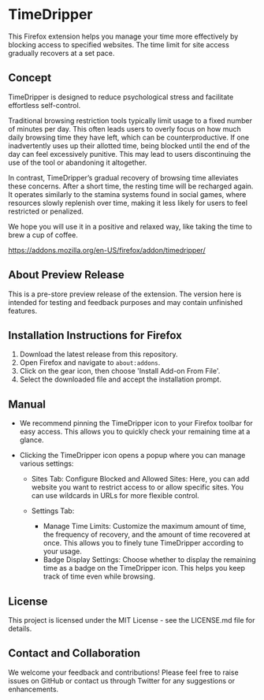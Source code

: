 # TimeDripper

This Firefox extension helps you manage your time more effectively by blocking access to specified websites. 
The time limit for site access gradually recovers at a set pace.

## Concept

TimeDripper is designed to reduce psychological stress and facilitate effortless self-control.

Traditional browsing restriction tools typically limit usage to a fixed number of minutes per day. This often leads users to overly focus on how much daily browsing time they have left, which can be counterproductive. If one inadvertently uses up their allotted time, being blocked until the end of the day can feel excessively punitive. This may lead to users discontinuing the use of the tool or abandoning it altogether.

In contrast, TimeDripper’s gradual recovery of browsing time alleviates these concerns. After a short time, the resting time will be recharged again. It operates similarly to the stamina systems found in social games, where resources slowly replenish over time, making it less likely for users to feel restricted or penalized.

We hope you will use it in a positive and relaxed way, like taking the time to brew a cup of coffee.

https://addons.mozilla.org/en-US/firefox/addon/timedripper/

## About Preview Release
This is a pre-store preview release of the extension. The version here is intended for testing and feedback purposes and may contain unfinished features.

## Installation Instructions for Firefox
1. Download the latest release from this repository.
2. Open Firefox and navigate to `about:addons`.
3. Click on the gear icon, then choose 'Install Add-on From File'.
4. Select the downloaded file and accept the installation prompt.

## Manual
* We recommend pinning the TimeDripper icon to your Firefox toolbar for easy access. This allows you to quickly check your remaining time at a glance.
* Clicking the TimeDripper icon opens a popup where you can manage various settings:

  * Sites Tab: Configure Blocked and Allowed Sites: Here, you can add website you want to restrict access to or allow specific sites. You can use wildcards in URLs for more flexible control.

  * Settings Tab: 
    * Manage Time Limits: Customize the maximum amount of time, the frequency of recovery, and the amount of time recovered at once. This allows you to finely tune TimeDripper according to your usage. 
    * Badge Display Settings: Choose whether to display the remaining time as a badge on the TimeDripper icon. This helps you keep track of time even while browsing.
    
## License
This project is licensed under the MIT License - see the LICENSE.md file for details.

## Contact and Collaboration
We welcome your feedback and contributions! Please feel free to raise issues on GitHub or contact us through Twitter for any suggestions or enhancements.

